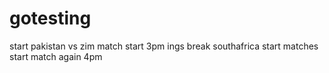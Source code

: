 # gotesting
start pakistan vs zim
match start 3pm
ings break
southafrica start matches
start match again 4pm

